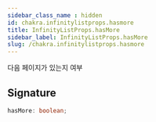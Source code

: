 ```yaml
---
sidebar_class_name : hidden
id: chakra.infinitylistprops.hasmore
title: InfinityListProps.hasMore
sidebar_label: InfinityListProps.hasMore
slug: /chakra.infinitylistprops.hasmore
---
```






다음 페이지가 있는지 여부

## Signature

```typescript
hasMore: boolean;
```
